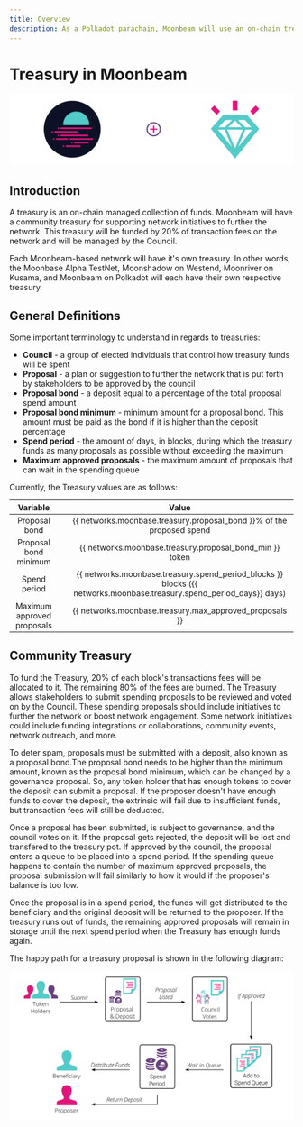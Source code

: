 ```yaml
---
title: Overview
description: As a Polkadot parachain, Moonbeam will use an on-chain treasury controlled by council members, that allows for stakeholders to submit proposals to further the network.
---
```


# Treasury in Moonbeam

![Treasury Moonbeam Banner](/images/treasury/treasury-overview-banner.png)

## Introduction

A treasury is an on-chain managed collection of funds. Moonbeam will have a community treasury for supporting network initiatives to further the network. This treasury will be funded by 20% of transaction fees on the network and will be managed by the Council.

Each Moonbeam-based network will have it's own treasury. In other words, the Moonbase Alpha TestNet, Moonshadow on Westend, Moonriver on Kusama, and Moonbeam on Polkadot will each have their own respective treasury. 

## General Definitions

Some important terminology to understand in regards to treasuries:

- **Council** - a group of elected individuals that control how treasury funds will be spent
- **Proposal** - a plan or suggestion to further the network that is put forth by stakeholders to be approved by the council
- **Proposal bond** - a deposit equal to a percentage of the total proposal spend amount
- **Proposal bond minimum** - minimum amount for a proposal bond. This amount must be paid as the bond if it is higher than the deposit percentage
- **Spend period** - the amount of days, in blocks, during which the treasury funds as many proposals as possible without exceeding the maximum
- **Maximum approved proposals** - the maximum amount of proposals that can wait in the spending queue

Currently, the Treasury values are as follows:

|             Variable             |     |                                                             Value                                                      |
| :------------------------------: | :-: | :--------------------------------------------------------------------------------------------------------------------: |
|           Proposal bond          |     |                            {{ networks.moonbase.treasury.proposal_bond }}% of the proposed spend                       |
|       Proposal bond minimum      |     |                                  {{ networks.moonbase.treasury.proposal_bond_min }} token                             |
|           Spend period           |     |  {{ networks.moonbase.treasury.spend_period_blocks }} blocks ({{ networks.moonbase.treasury.spend_period_days}} days)  |
|     Maximum approved proposals   |     |                                  {{ networks.moonbase.treasury.max_approved_proposals }}                               |


## Community Treasury

To fund the Treasury, 20% of each block's transactions fees will be allocated to it. The remaining 80% of the fees are burned. The Treasury allows stakeholders to submit spending proposals to be reviewed and voted on by the Council. These spending proposals should include initiatives to further the network or boost network engagement. Some network initiatives could include funding integrations or collaborations, community events, network outreach, and more. 

To deter spam, proposals must be submitted with a deposit, also known as a proposal bond.The proposal bond needs to be higher than the minimum amount, known as the proposal bond minimum, which can be changed by a governance proposal. So, any token holder that has enough tokens to cover the deposit can submit a proposal. If the proposer doesn't have enough funds to cover the deposit, the extrinsic will fail due to insufficient funds, but transaction fees will still be deducted. 

Once a proposal has been submitted, is subject to governance, and the council votes on it. If the proposal gets rejected, the deposit will be lost and transfered to the treasury pot. If approved by the council, the proposal enters a queue to be placed into a spend period. If the spending queue happens to contain the number of maximum approved proposals, the proposal submission will fail similarly to how it would if the proposer's balance is too low.

Once the proposal is in a spend period, the funds will get distributed to the beneficiary and the original deposit will be returned to the proposer. If the treasury runs out of funds, the remaining approved proposals will remain in storage until the next spend period when the Treasury has enough funds again.

The happy path for a treasury proposal is shown in the following diagram:

![Treasury Proposal Happy Path Diagram](/images/treasury/treasury-proposal-roadmap.png)
